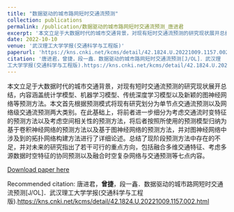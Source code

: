 ```yaml
---
title: "数据驱动的城市路网短时交通流预测"
collection: publications
permalink: /publication/数据驱动的城市路网短时交通流预测_唐进君
excerpt: '本文立足于大数据时代的城市交通背景，对现有短时交通流预测的研究现状展开总结，内容涵盖统计学模型、机器学习模型、传统深度学习模型以及新颖的图神经网络等预测方法。本文首先根据预测模式将现有研究划分为单节点交通流预测以及网络级交通流预测两大类别。在此基础上，将前者进一步细分为考虑交通流时变特征的预测方法以及考虑空间相关性的预测方法，将后者按照所使用的预测模型归纳为基于卷积神经网络的预测方法以及基于图神经网络的预测方法，并对图神经网络中涉及到的拓扑网络构建方法进行了详细论述。总结了现阶段预测方法中存在的不足，并对未来的研究指出了若干可行的重点方向，包括融合多维交通特征、考虑多源数据时空特征的协同预测以及融合时空复杂网络与交通预测等七点内容。'
date: 2022-10-10
venue: '武汉理工大学学报(交通科学与工程版)'
paperurl: 'https://kns.cnki.net/kcms/detail/42.1824.U.20221009.1157.002.html'
citation: '唐进君，曾捷，段一鑫．数据驱动的城市路网短时交通流预测[J/OL]．武汉理
工大学学报(交通科学与工程版).https://kns.cnki.net/kcms/detail/42.1824.U.20221009.1157.002.html'
---
```


本文立足于大数据时代的城市交通背景，对现有短时交通流预测的研究现状展开总结，内容涵盖统计学模型、机器学习模型、传统深度学习模型以及新颖的图神经网络等预测方法。本文首先根据预测模式将现有研究划分为单节点交通流预测以及网络级交通流预测两大类别。在此基础上，将前者进一步细分为考虑交通流时变特征的预测方法以及考虑空间相关性的预测方法，将后者按照所使用的预测模型归纳为基于卷积神经网络的预测方法以及基于图神经网络的预测方法，并对图神经网络中涉及到的拓扑网络构建方法进行了详细论述。总结了现阶段预测方法中存在的不足，并对未来的研究指出了若干可行的重点方向，包括融合多维交通特征、考虑多源数据时空特征的协同预测以及融合时空复杂网络与交通预测等七点内容。

[Download paper here](http://SunderlandAJ-1130.github.io/files/数据驱动的城市路网短时交通流预测_唐进君.pdf)

Recommended citation: 唐进君，**曾捷**，段一鑫．数据驱动的城市路网短时交通流预测[J/OL]．武汉理工大学学报(交通科学与工程版).https://kns.cnki.net/kcms/detail/42.1824.U.20221009.1157.002.html